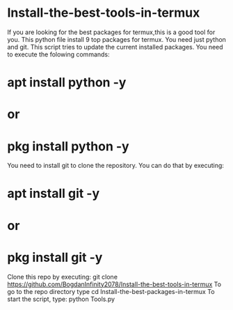 # Install-the-best-tools-in-termux
If you are looking for the best packages for termux,this is a good tool for you. This python file install 9 top packages for termux. You need just python and git. This script tries to update the current installed packages. You need to execute the folowing commands:
# apt install python -y
# or
# pkg install python -y
You need to install git to clone the repository. You can do that by executing:
# apt install git -y
# or 
# pkg install git -y
Clone this repo by executing:
git clone https://github.com/BogdanInfinity2078/Install-the-best-tools-in-termux
To go to the repo directory type cd Install-the-best-packages-in-termux
To start the script, type:
python Tools.py
